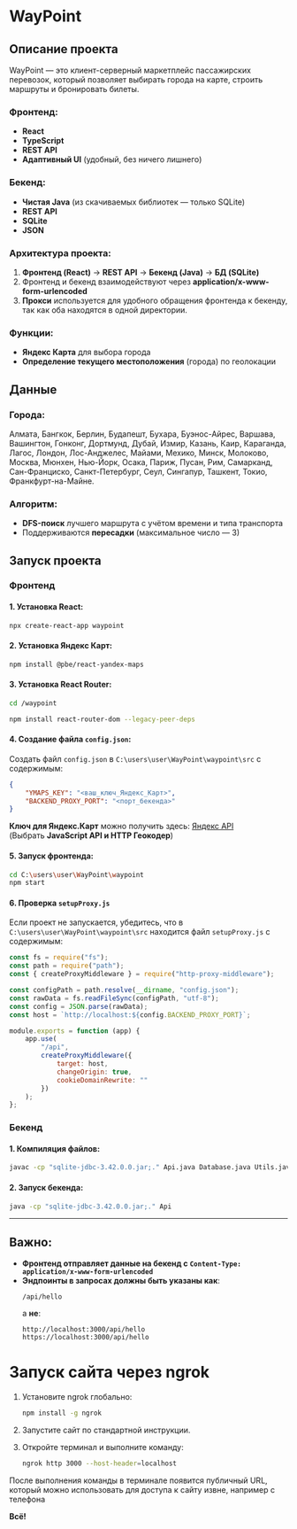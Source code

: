# WayPoint

## Описание проекта

WayPoint — это клиент-серверный маркетплейс пассажирских перевозок, который позволяет выбирать города на карте, строить маршруты и бронировать билеты.

### Фронтенд:
- **React**
- **TypeScript**
- **REST API**
- **Адаптивный UI** (удобный, без ничего лишнего)

### Бекенд:
- **Чистая Java** (из скачиваемых библиотек — только SQLite)
- **REST API**
- **SQLite**
- **JSON**

### Архитектура проекта:
1. **Фронтенд (React)** → **REST API** → **Бекенд (Java)** → **БД (SQLite)**
2. Фронтенд и бекенд взаимодействуют через **application/x-www-form-urlencoded**
3. **Прокси** используется для удобного обращения фронтенда к бекенду, так как оба находятся в одной директории.

### Функции:
- **Яндекс Карта** для выбора города
- **Определение текущего местоположения** (города) по геолокации

## Данные

### Города:
Алмата, Бангкок, Берлин, Будапешт, Бухара, Буэнос-Айрес, Варшава, Вашингтон, Гонконг, Дортмунд, Дубай, Измир, Казань, Каир, Караганда, Лагос, Лондон, Лос-Анджелес, Майами, Мехико, Минск, Молоково, Москва, Мюнхен, Нью-Йорк, Осака, Париж, Пусан, Рим, Самарканд, Сан-Франциско, Санкт-Петербург, Сеул, Сингапур, Ташкент, Токио, Франкфурт-на-Майне.

### Алгоритм:
- **DFS-поиск** лучшего маршрута с учётом времени и типа транспорта
- Поддерживаются **пересадки** (максимальное число — 3)

## Запуск проекта

### Фронтенд

#### 1. Установка React:
```sh
npx create-react-app waypoint
```

#### 2. Установка Яндекс Карт:
```sh
npm install @pbe/react-yandex-maps
```

#### 3. Установка React Router:
```sh 
cd /waypoint
```
```sh
npm install react-router-dom --legacy-peer-deps
```

#### 4. Создание файла `config.json`:
Создать файл `config.json` в `C:\users\user\WayPoint\waypoint\src` с содержимым:
```json
{
    "YMAPS_KEY": "<ваш_ключ_Яндекс_Карт>",
    "BACKEND_PROXY_PORT": "<порт_бекенда>"
}
```
**Ключ для Яндекс.Карт** можно получить здесь: [Яндекс API](https://developer.tech.yandex.ru/services/3)  
(Выбрать **JavaScript API и HTTP Геокодер**)

#### 5. Запуск фронтенда:
```sh
cd C:\users\user\WayPoint\waypoint
npm start
```

#### 6. Проверка `setupProxy.js`
Если проект не запускается, убедитесь, что в `C:\users\user\WayPoint\waypoint\src` находится файл `setupProxy.js` с содержимым:

```js
const fs = require("fs");
const path = require("path");
const { createProxyMiddleware } = require("http-proxy-middleware");

const configPath = path.resolve(__dirname, "config.json");
const rawData = fs.readFileSync(configPath, "utf-8");
const config = JSON.parse(rawData);
const host = `http://localhost:${config.BACKEND_PROXY_PORT}`;

module.exports = function (app) {
    app.use(
        "/api",
        createProxyMiddleware({
            target: host,
            changeOrigin: true,
            cookieDomainRewrite: ""
        })
    );
};
```

### Бекенд

#### 1. Компиляция файлов:
```sh
javac -cp "sqlite-jdbc-3.42.0.0.jar;." Api.java Database.java Utils.java RouteFinder.java
```

#### 2. Запуск бекенда:
```sh
java -cp "sqlite-jdbc-3.42.0.0.jar;." Api
```

---

## Важно:

- **Фронтенд отправляет данные на бекенд с `Content-Type: application/x-www-form-urlencoded`**
- **Эндпоинты в запросах должны быть указаны как**:
  ```
  /api/hello
  ```
  а **не**:
  ```
  http://localhost:3000/api/hello
  https://localhost:3000/api/hello
  ```


# Запуск сайта через ngrok

1. Установите ngrok глобально:
   ```sh
   npm install -g ngrok
   ```

2. Запустите сайт по стандартной инструкции.

3. Откройте терминал и выполните команду:
   ```sh
   ngrok http 3000 --host-header=localhost
   ```

После выполнения команды в терминале появится публичный URL, который можно использовать для доступа к сайту извне, например с телефона

**Всё!**

